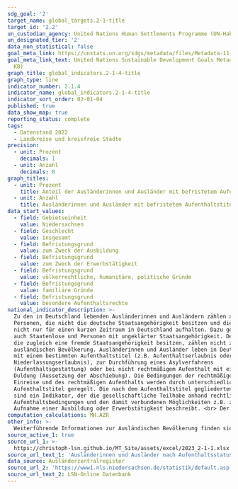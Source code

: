 ```yaml
---
sdg_goal: '2'
target_name: global_targets.2-1-title
target_id: '2.2'
un_custodian_agency: United Nations Human Settlements Programme (UN-Habitat)
un_designated_tier: '2'
data_non_statistical: false
goal_meta_link: https://unstats.un.org/sdgs/metadata/files/Metadata-11-01-01.pdf
goal_meta_link_text: United Nations Sustainable Development Goals Metadata (PDF 93.1
  KB)
graph_title: global_indicators.2-1-4-title
graph_type: line
indicator_number: 2.1.4
indicator_name: global_indicators.2-1-4-title
indicator_sort_order: 02-01-04
published: true
data_show_map: true
reporting_status: complete
tags:
  - Datenstand 2022
  - Landkreise und kreisfreie Städte
precision:
  - unit: Prozent
    decimals: 1
  - unit: Anzahl
    decimals: 0
graph_titles:
  - unit: Prozent
    title: Anteil der Ausländerinnen und Ausländer mit befristetem Aufenthaltstitel nach Grund der Befristung an allen Ausländerinnen und Ausländern (Prozent)
  - unit: Anzahl
    title: Ausländerinnen und Ausländer mit befristetem Aufenthaltstitel nach Grund der Befristung (Anzahl)
data_start_values:
  - field: Gebietseinheit
    value: Niedersachsen
  - field: Geschlecht
    value: insgesamt
  - field: Befristungsgrund
    value: zum Zweck der Ausbildung
  - field: Befristungsgrund
    value: zum Zweck der Erwerbstätigkeit
  - field: Befristungsgrund
    value: völkerrechtliche, humanitäre, politische Gründe
  - field: Befristungsgrund
    value: familiäre Gründe
  - field: Befristungsgrund
    value: besondere Aufenthaltsrechte
national_indicator_description: >-
  Zu den in Deutschland lebenden Ausländerinnen und Ausländern zählen alle
  Personen, die nicht die deutsche Staatsangehörigkeit besitzen und die sich
  nicht nur für einen kurzen Zeitraum in Deutschland aufhalten. Dazu gehören
  auch Staatenlose und Personen mit ungeklärter Staatsangehörigkeit. Deutsche,
  die zugleich eine fremde Staatsangehörigkeit besitzen, zählen nicht zur
  ausländischen Bevölkerung. Ausländerinnen und Ausländer leben in Deutschland
  mit einem bestimmten Aufenthaltstitel (z.B. Aufenthaltserlaubnis oder
  Niederlassungserlaubnis), zur Durchführung eines Asylverfahrens
  (Aufenthaltsgestattung) oder bei nicht rechtmäßigem Aufenthalt mit einer
  Duldung (Aussetzung der Abschiebung). Die Bedingungen der rechtmäßigen
  Einreise und des rechtmäßigen Aufenthalts werden durch unterschiedliche
  Aufenthaltstitel geregelt. Die nach dem Aufenthaltstitel gegliederten Daten
  sind ein Indikator, der die gesellschaftliche Teilhabe anhand rechtlicher
  Aufenthaltsbedingungen und den damit verbundenen Möglichkeiten z.B. zur
  Aufnahme einer Ausbildung oder Erwerbstätigkeit beschreibt. <br> Der Indikator zeigt nach Geschlecht differenziert die Anzahl und die prozentuale Verteilung der Ausländerinnnen und Ausländer nach dem Grund der Befristung des jeweiligen Aufenthaltstitels.
computation_calculations: MH.AZR
other_info: >-
  Weiterführende Informationen zur Ausländischen Bevölkerung finden sie in der <a href="https://www.destatis.de/DE/Themen/Gesellschaft-Umwelt/Bevoelkerung/Migration-Integration/_inhalt.html#sprg228898" target="_blank">Fachserie 1 Reihe 2 Ausländische Bevölkerung</a> auf den Internetseiten des Statistischen Bundesamtes.
source_active_1: true
source_url_1: >-
  https://christoph-lsn.github.io/MT_Site/assets/excel/2023_2-1-1.xlsx
source_url_text_1: 'Ausländerinnen und Ausländer nach Aufenthaltsstatus'
data_source: Ausländerzentralregister
source_url_2: 'https://www1.nls.niedersachsen.de/statistik/default.asp'
source_url_text_2: LSN-Online Datenbank
---
```

